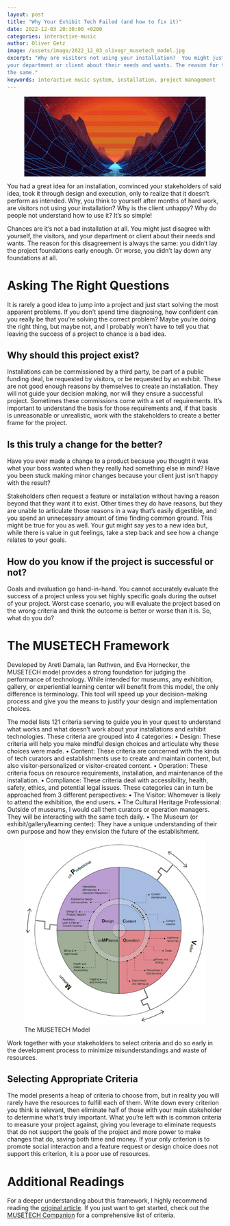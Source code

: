 ```yaml
---
layout: post
title: "Why Your Exhibit Tech Failed (and how to fix it)"
date: 2022-12-03 20:30:00 +0200
categories: interactive-music
author: Oliver Getz
image: /assets/image/2022_12_03_olivegr_musetech_model.jpg
excerpt: "Why are visitors not using your installation?  You might just disagree with yourself, the visitors, and
your department or client about their needs and wants. The reason for this disagreement is always
the same."
keywords: interactive music system, installation, project management
---
```

<figure>
    <img src="/assets/image/2021_09_22_olivergr_telematic_reality_check_world.jpg" align="center" />
</figure>

You had a great idea for an installation, convinced your stakeholders of said idea, took it through design
and execution, only to realize that it doesn’t perform as intended. Why, you think to yourself after
months of hard work, are visitors not using your installation? Why is the client unhappy? Why do people
not understand how to use it? It’s so simple!

Chances are it’s not a bad installation at all. You might just disagree with yourself, the visitors, and
your department or client about their needs and wants. The reason for this disagreement is always
the same: you didn’t lay the project foundations early enough. Or worse, you didn’t lay down any
foundations at all.

# Asking The Right Questions
It is rarely a good idea to jump into a project and just start solving the most apparent problems. If you
don’t spend time diagnosing, how confident can you really be that you’re solving the correct problem?
Maybe you’re doing the right thing, but maybe not, and I probably won’t have to tell you that leaving
the success of a project to chance is a bad idea.

## Why should this project exist?
Installations can be commissioned by a third party, be part of a public funding deal, be requested by
visitors, or be requested by an exhibit. These are not good enough reasons by themselves to create an
installation. They will not guide your decision making, nor will they ensure a successful project.
Sometimes these commissions come with a set of requirements. It’s important to understand the basis
for those requirements and, if that basis is unreasonable or unrealistic, work with the stakeholders to
create a better frame for the project.
## Is this truly a change for the better?
Have you ever made a change to a product because you thought it was what your boss wanted when
they really had something else in mind? Have you been stuck making minor changes because your client
just isn’t happy with the result?

Stakeholders often request a feature or installation without having a reason beyond that they want it to
exist. Other times they do have reasons, but they are unable to articulate those reasons in a way that’s
easily digestible, and you spend an unnecessary amount of time finding common ground. This might be
true for you as well. Your gut might say yes to a new idea but, while there is value in gut feelings, take a
step back and see how a change relates to your goals.

## How do you know if the project is successful or not?
Goals and evaluation go hand-in-hand. You cannot accurately evaluate the success of a project unless
you set highly specific goals during the outset of your project. Worst case scenario, you will evaluate the
project based on the wrong criteria and think the outcome is better or worse than it is. So, what do you
do?

# The MUSETECH Framework
Developed by Areti Damala, Ian Ruthven, and Eva Hornecker, the MUSETECH model provides a strong
foundation for judging the performance of technology. While intended for museums, any exhibition,
gallery, or experiential learning center will benefit from this model, the only difference is terminology.
This tool will speed up your decision-making process and give you the means to justify your design and
implementation choices.

The model lists 121 criteria serving to guide you in your quest to understand what works and what
doesn’t work about your installations and exhibit technologies. These criteria are grouped into 4
categories:
• Design: These criteria will help you make mindful design choices and articulate why these
choices were made.
• Content: These criteria are concerned with the kinds of tech curators and establishments use
to create and maintain content, but also visitor-personalized or visitor-created content.
• Operation: These criteria focus on resource requirements, installation, and maintenance of
the installation.
• Compliance: These criteria deal with accessibility, health, safety, ethics, and potential legal
issues.
These categories can in turn be approached from 3 different perspectives:
• The Visitor: Whomever is likely to attend the exhibition, the end users.
• The Cultural Heritage Professional: Outside of museums, I would call them curators or
operation managers. They will be interacting with the same tech daily.
• The Museum (or exhibit/gallery/learning center): They have a unique understanding of their
own purpose and how they envision the future of the establishment.

<figure style="float: none">
   <img
      src="/assets/image/2022_12_03_olivegr_musetech_model.jpg"
      alt="A circle with 4 quadrants: Design, Content, Compliance, and Operation. Within each quadrant there is a selection of criteria from the respective category. Around the circle there is a wheel with 3 stakeholders: the Visitor, the Museum, and the Cultural Heritage Professional."
      title="The MUSETECH Model"
      width="auto" />
   <figcaption>The MUSETECH Model</figcaption>
</figure>

Work together with your stakeholders to select criteria and do so early in the development process to
minimize misunderstandings and waste of resources.

## Selecting Appropriate Criteria
The model presents a heap of criteria to choose from, but in reality you will rarely have the resources
to fulfill each of them. Write down every criterion you think is relevant, then eliminate half of those
with your main stakeholder to determine what’s truly important. What you’re left with is common
criteria to measure your project against, giving you leverage to eliminate requests that do not support
the goals of the project and more power to make changes that do, saving both time and money. If
your only criterion is to promote social interaction and a feature request or design choice does not
support this criterion, it is a poor use of resources.

# Additional Readings
For a deeper understanding about this framework, I highly recommend reading the [original article](https://dl.acm.org/doi/10.1145/3297717). If
you just want to get started, check out the [MUSETECH Companion](https://strathprints.strath.ac.uk/66536/1/Damala_etal_2019_The_MUSETECH_companion_navigating.pdf) for a comprehensive list of criteria.
